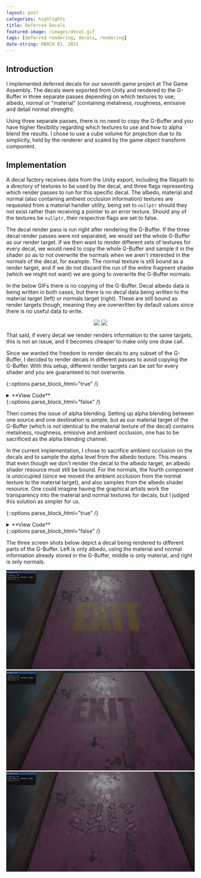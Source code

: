 ```yaml
---
layout: post
categories: highlights
title: Deferred Decals
featured-image: /images/decal.gif
tags: [deferred rendering, decals, rendering]
date-string: MARCH 01, 2021
---
```


<script src="//ajax.googleapis.com/ajax/libs/jquery/1.9.1/jquery.min.js"></script>
<script>window.jQuery || document.write('<script src="_/js/libs/jquery-1.9.1.min.js"><\/script>')</script>

## Introduction

I implemented deferred decals for our seventh game project at The Game Assembly.
The decals were exported from Unity and rendered to the G-Buffer in three separate passes depending on which textures to use; albedo, normal or "material" (containing metalness, roughness, emissive and detail normal strength).

Using three separate passes, there is no need to copy the G-Buffer and you have higher flexibility regarding which textures to use and how to alpha blend the results.
I chose to use a cube volume for projection due to its simplicity, held by the renderer and scaled by the game object transform component.

## Implementation

A decal factory receives data from the Unity export, including the filepath to a directory of textures to be used by the decal, and three flags representing which render passes to run for this specific decal. 
The albedo, material and normal (also containing ambient occlusion information) textures are requested from a material handler utility, being set to `nullptr` should they not exist rather than receiving a pointer to an error texture. 
Should any of the textures be `nullptr`, their respective flags are set to false.

The decal render pass is run right after rendering the G-Buffer. If the three decal render passes were not separated, we would set the whole G-Buffer as our render target.
If we then want to render different sets of textures for every decal, we would need to copy the whole G-Buffer and sample it in the shader so as to not overwrite the normals when we aren't interested in the normals of the decal, for example. 
The normal texture is still bound as a render target, and if we do not discard the run of the entire fragment shader (which we might not want) we are going to overwrite the G-Buffer normals.

In the below GIFs there is no copying of the G-Buffer. Decal albedo data is being written in both cases, but there is no decal data being written to the material target (left) or normals target (right). 
These are still bound as render targets though, meaning they are overwritten by default values since there is no useful data to write.

<center>
    <div class="photoset-grid-custom" data-layout="2">
        <img src="/images/missing_material.gif">
        <img src="/images/missing_normals.gif">
    </div>
</center>

That said, if every decal we render renders information to the same targets, this is not an issue, and it becomes cheaper to make only one draw call.

Since we wanted the freedom to render decals to any subset of the G-Buffer, I decided to render decals in different passes to avoid copying the G-Buffer. With this setup, different render targets can be set for every shader and you are guaranteed to not overwrite. 

{::options parse_block_html="true" /}
<details><summary markdown="span">**View Code**</summary>

```c++
void CDecalRenderer::Render(...)
{
    // ... Bind state common to all decals
    
    for (auto& gameObject : someDecalGameObjects)
	{
		CDecalComponent* decalComponent = gameObject->GetComponent<CDecalComponent>();

		CDecal* decal = decalComponent->GetMyDecal();
		const CDecal::SDecalData& decalData = decal->GetDecalData();

		myObjectBufferData.myToWorld = gameObject->myTransform->GetWorldMatrix();
		myObjectBufferData.myToObjectSpace = gameObject->myTransform->GetWorldMatrix().Invert();
		BindBuffer(myObjectBuffer, myObjectBufferData, "Object Buffer");

		myContext->VSSetConstantBuffers(1, 1, &myObjectBuffer);
		myContext->PSSetConstantBuffers(1, 1, &myObjectBuffer);
		myContext->PSSetShaderResources(5, 3, &decalData.myMaterial[0]);

                if (decalData.myShouldRenderAlbedo)
                {
                    myContext->PSSetShader(myAlbedoPixelShader, nullptr, 0);
                    myContext->DrawIndexed(myNumberOfIndices, 0, 0);
                    CRenderManager::myNumberOfDrawCallsThisFrame++;
                }
        
                if (decalData.myShouldRenderMaterial)
                {
                    myContext->PSSetShader(myMaterialPixelShader, nullptr, 0);
                    myContext->DrawIndexed(myNumberOfIndices, 0, 0);
                    CRenderManager::myNumberOfDrawCallsThisFrame++;
                }

                if (decalData.myShouldRenderNormals)
                {
                    myContext->PSSetShader(myNormalPixelShader, nullptr, 0);
                    myContext->DrawIndexed(myNumberOfIndices, 0, 0);
                    CRenderManager::myNumberOfDrawCallsThisFrame++;
                }
	}
}
```

</details>
{::options parse_block_html="false" /}

Then comes the issue of alpha blending. Setting up alpha blending between one source and one destination is simple, but as our material target of the G-Buffer (which is *not* identical to the material texture of the decal) contains metalness, roughness, emissive and ambient occlusion, one has to be sacrificed as the alpha blending channel.

In the current implementation, I chose to sacrifice ambient occlusion on the decals and to sample the alpha level from the albedo texture. This means that even though we don't render the decal to the albedo target, an albedo shader resource must still be bound. 
For the normals, the fourth component is unoccupied (since we moved the ambient occlusion from the normal texture to the material target), and also samples from the albedo shader resource.
One could imagine having the graphical artists work the transparency into the material and normal textures for decals, but I judged this solution as simpler for us. 

{::options parse_block_html="true" /}
<details><summary markdown="span">**View Code**</summary>

```hlsl
// Decal_MaterialPixelShader.hlsl
#include "DecalShaderStructs.hlsli"

float4 main(VertexToPixel input) : SV_TARGET3
{
    float3 clipSpace = input.myClipSpacePosition;
    clipSpace.y *= -1.0f;
    float2 screenSpaceUV = (clipSpace.xy / clipSpace.z) * 0.5f + 0.5f;
    
    float z = depthTexture.Sample(defaultSampler, screenSpaceUV).r;
    float x = screenSpaceUV.x * 2.0f - 1;
    float y = (1 - screenSpaceUV.y) * 2.0f - 1;
    float4 projectedPos = float4(x, y, z, 1.0f);
    float4 viewSpacePos = mul(toCameraFromProjection, projectedPos);
    viewSpacePos /= viewSpacePos.w;
    float4 worldPosFromDepth = mul(toWorldFromCamera, viewSpacePos);
    
    float4 objectPosition = mul(toObjectSpace, worldPosFromDepth);
    clip(0.5f - abs(objectPosition.xyz));
    float2 decalUV = objectPosition.xy + 0.5f;
    decalUV.y *= -1.0f;

    float3 material = materialTexture.Sample(defaultSampler, decalUV).rgb;
    float alpha = albedoTexture.Sample(defaultSampler, decalUV).a;
	
    return float4(material.rgb, alpha);
}
```

</details>
{::options parse_block_html="false" /}

The three screen shots below depict a decal being rendered to different parts of the G-Buffer. Left is only albedo, using the material and normal information already stored in the G-Buffer, middle is only material, and right is only normals.

<center>
    <div class="photoset-grid-custom" data-layout="3">
        <img src="/images/decal_albedo.jpg">
        <img src="/images/decal_material.jpg">
        <img src="/images/decal_normal.jpg">
    </div>
</center>

<script src="/assets/js/jquery.photoset-grid.js"></script>

<script type="text/javascript">
    $('.photoset-grid-custom').photosetGrid({
    // Set the gutter between columns and rows
    gutter: '5px',
  
    // Wrap the images in links
    highresLinks: true,
  
    // Asign a common rel attribute
    rel: 'print-gallery',

    onInit: function(){},
    
    onComplete: function(){
        // Show the grid after it renders
        $('.photoset-grid-custom').attr('style', '');
    }
});
</script>